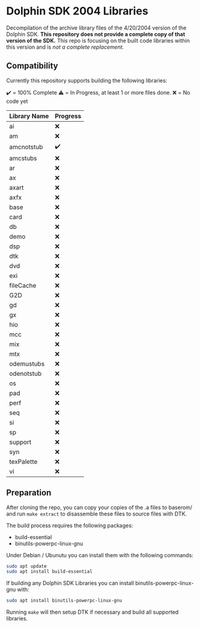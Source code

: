 # Dolphin SDK 2004 Libraries

Decompilation of the archive library files of the 4/20/2004 version of the Dolphin SDK. **This repository does not provide a complete copy of that version of the SDK.** This repo is focusing on the built code libraries within this version and is *not a complete replacement.*

## Compatibility

Currently this repository supports building the following libraries:

:heavy_check_mark: = 100% Complete
:warning: = In Progress, at least 1 or more files done.
:x: = No code yet

| Library Name | Progress |
| ------------ | ---------- |
| ai           | :x: |
| am           | :x: |
| amcnotstub   | :heavy_check_mark: |
| amcstubs     | :x: |
| ar           | :x: |
| ax           | :x: |
| axart        | :x: |
| axfx         | :x: |
| base         | :x: |
| card         | :x: |
| db           | :x: |
| demo         | :x: |
| dsp          | :x: |
| dtk          | :x: |
| dvd          | :x: |
| exi          | :x: |
| fileCache    | :x: |
| G2D          | :x: |
| gd           | :x: |
| gx           | :x: |
| hio          | :x: |
| mcc          | :x: |
| mix          | :x: |
| mtx          | :x: |
| odemustubs   | :x: |
| odenotstub   | :x: |
| os           | :x: |
| pad          | :x: |
| perf         | :x: |
| seq          | :x: |
| si           | :x: |
| sp           | :x: |
| support      | :x: |
| syn          | :x: |
| texPalette   | :x: |
| vi           | :x: |

## Preparation

After cloning the repo, you can copy your copies of the .a files to baserom/ and run `make extract` to disassemble these files to source files with DTK.

The build process requires the following packages:

- build-essential
- binutils-powerpc-linux-gnu

Under Debian / Ubunutu you can install them with the following commands:

```bash
sudo apt update
sudo apt install build-essential
```

If building any Dolphin SDK Libraries you can install binutils-powerpc-linux-gnu with:

```bash
sudo apt install binutils-powerpc-linux-gnu
```

Running `make` will then setup DTK if necessary and build all supported libraries.
